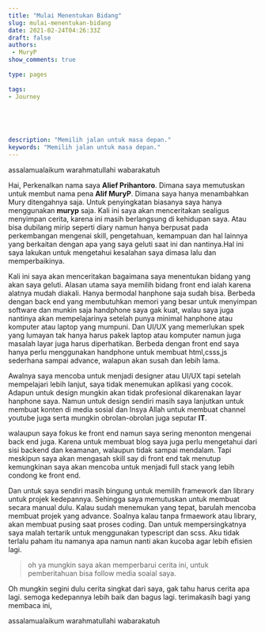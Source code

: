 ```yaml
---
title: "Mulai Menentukan Bidang"
slug: mulai-menentukan-bidang
date: 2021-02-24T04:26:33Z
draft: false 
authors:
 - MuryP
show_comments: true 
 
type: pages 
 
tags: 
- Journey


 
 
 
description: "Memilih jalan untuk masa depan." 
keywords: "Memilih jalan untuk masa depan." 
--- 
```


assalamualaikum warahmatullahi wabarakatuh


Hai, Perkenalkan nama saya **Alief Prihantoro**. Dimana saya memutuskan untuk membut nama pena **Alif MuryP**. Dimana saya hanya menambahkan Mury ditengahnya saja. Untuk penyingkatan biasanya saya hanya menggunakan **muryp** saja. Kali ini saya akan menceritakan sealigus menyimpan cerita, karena ini masih berlangsung di kehidupan saya. Atau bisa dubilang mirip seperti diary namun hanya berpusat pada perkembangan mengenai skill, pengetahuan, kemampuan dan hal lainnya yang berkaitan dengan apa yang saya geluti saat ini dan nantinya.Hal ini saya lakukan untuk mengetahui kesalahan saya dimasa lalu dan memperbaikinya. 

Kali ini saya akan menceritakan bagaimana saya menentukan bidang yang akan saya geluti. Alasan utama saya memilih bidang front end ialah karena alatnya mudah diakali. Hanya bermodal hanphone saja sudah bisa. Berbeda dengan back end yang membutuhkan memori yang besar untuk menyimpan software dan munkin saja handphone saya gak kuat, walau saya juga nantinya akan mempelajarinya setelah punya minimal hanphone atau komputer atau laptop yang mumpuni. Dan UI/UX yang memerlukan spek yang lumayan tak hanya harus pakek laptop atau komputer namun juga masalah layar juga harus diperhatikan. Berbeda dengan front end saya hanya perlu menggunakan handphone untuk membuat html,csss,js sederhana sampai advance, walapun akan susah dan lebih lama.

Awalnya saya mencoba untuk menjadi designer atau UI/UX tapi setelah mempelajari lebih lanjut, saya tidak menemukan aplikasi yang cocok. Adapun untuk design mungkin akan tidak profesional dikarenakan layar hanphone saya. Namun untuk design sendiri masih saya lanjutkan untuk membuat konten di media sosial dan Insya Allah untuk membuat channel youtube juga serta mungkin obrolan-obrolan juga seputar **IT**.

walaupun saya fokus ke front end namun saya sering menonton mengenai back end juga. Karena untuk membuat blog saya juga perlu mengetahui dari sisi backend dan keamanan, walaupun tidak sampai mendalam. Tapi meskipun saya akan mengasah skill say di front end tak menutup kemungkinan saya akan mencoba untuk menjadi full stack yang lebih condong ke front end.

Dan untuk saya sendiri masih bingung untuk memilih framework dan library untuk projek kedepannya. Sehingga saya memutuskan untuk membuat secara manual dulu. Kalau sudah menemukan yang tepat, barulah mencoba membuat projek yang advance. Soalnya kalau tanpa frmaework atau library, akan membuat pusing saat proses coding. Dan untuk mempersingkatnya saya malah tertarik untuk menggunakan typescript dan scss. Aku tidak terlalu paham itu namanya apa namun nanti akan kucoba agar lebih efisien lagi. 

> oh ya mungkin saya akan memperbarui cerita ini, untuk pemberitahuan bisa follow media soaial saya.

Oh mungkin segini dulu cerita singkat dari saya, gak tahu harus cerita apa lagi. semoga kedepannya lebih baik dan bagus lagi. terimakasih bagi yang membaca ini, 


assalamualaikum warahmatullahi wabarakatuh